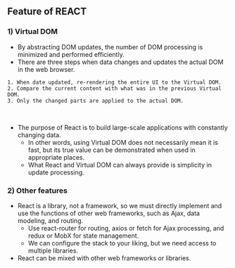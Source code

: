 ## Feature of REACT

### 1) Virtual DOM
- By abstracting DOM updates, the number of DOM processing is minimized and performed efficiently.
- There are three steps when data changes and updates the actual DOM in the web browser.
```
1. When date updated, re-rendering the entire UI to the Virtual DOM.
2. Compare the current content with what was in the previous Virtual DOM.
3. Only the changed parts are applied to the actual DOM.
```
<br>

- The purpose of React is to build large-scale applications with constantly changing data.
  + In other words, using Virtual DOM does not necessarily mean it is fast, but its true value can be demonstrated when used in appropriate places.
  + What React and Virtual DOM can always provide is simplicity in update processing.
 
### 2) Other features
- React is a library, not a framework, so we must directly implement and use the functions of other web frameworks, such as Ajax, data modeling, and routing.
  + Use react-router for routing, axios or fetch for Ajax processing, and redux or MobX for state management.
  + We can configure the stack to your liking, but we need access to multiple libraries.
- React can be mixed with other web frameworks or libraries.
